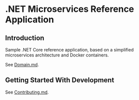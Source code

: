 # .NET Microservices Reference Application

## Introduction

Sample .NET Core reference application, based on a simplified microservices architecture and Docker containers.

See [Domain.md](docs/Contributing.md).

## Getting Started With Development

See [Contributing.md](docs/Contributing.md).
